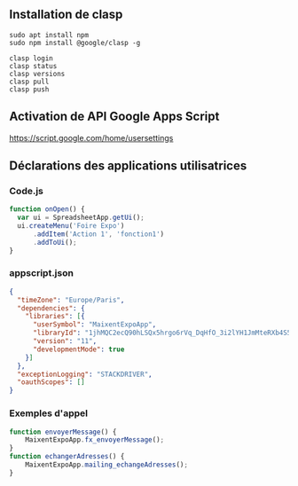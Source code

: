 
## Installation de clasp

    sudo apt install npm
    sudo npm install @google/clasp -g

    clasp login
    clasp status
    clasp versions
    clasp pull
    clasp push

## Activation de API Google Apps Script
https://script.google.com/home/usersettings

## Déclarations des applications utilisatrices

### Code.js
```javascript
function onOpen() {
  var ui = SpreadsheetApp.getUi();
  ui.createMenu('Foire Expo')
      .addItem('Action 1', 'fonction1')
      .addToUi();
}
```

### appscript.json
```json
{
  "timeZone": "Europe/Paris",
  "dependencies": {
    "libraries": [{
      "userSymbol": "MaixentExpoApp",
      "libraryId": "1jhMQC2ecQ90hLSQx5hrgo6rVq_DqHfO_3i2lYH1JmMteRXb4S5GJ5DxN",
      "version": "11",
      "developmentMode": true
    }]
  },
  "exceptionLogging": "STACKDRIVER",
  "oauthScopes": []
}
```

### Exemples d'appel
```javascript
function envoyerMessage() {
    MaixentExpoApp.fx_envoyerMessage();
}
function echangerAdresses() {
    MaixentExpoApp.mailing_echangeAdresses();
}
```

